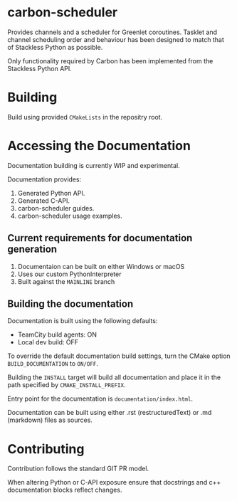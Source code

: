 # carbon-scheduler

Provides channels and a scheduler for Greenlet coroutines.
Tasklet and channel scheduling order and behaviour has been designed to match that of Stackless Python as possible.

Only functionality required by Carbon has been implemented from the Stackless Python API.

# Building

Build using provided `CMakeLists` in the repositry root.

# Accessing the Documentation

Documentation building is currently WIP and experimental.

Documentation provides:
1. Generated Python API.
2. Generated C-API.
3. carbon-scheduler guides.
4. carbon-scheduler usage examples.

## Current requirements for documentation generation

1. Documentaion can be built on either Windows or macOS
2. Uses our custom PythonInterpreter
3. Built against the `MAINLINE` branch

## Building the documentation

Documentation is built using the following defaults:
- TeamCity build agents: ON
- Local dev build: OFF

To override the default documentation build settings, turn the CMake option `BUILD_DOCUMENTATION` to `ON/OFF`.

Building the `INSTALL` target will build all documentation and place it in the path specified by `CMAKE_INSTALL_PREFIX`.

Entry point for the documentation is `documentation/index.html`.

Documentation can be built using either .rst (restructuredText) or .md (markdown) files as sources.

# Contributing

Contribution follows the standard GIT PR model.

When altering Python or C-API exposure ensure that docstrings and c++ documentation blocks reflect changes.